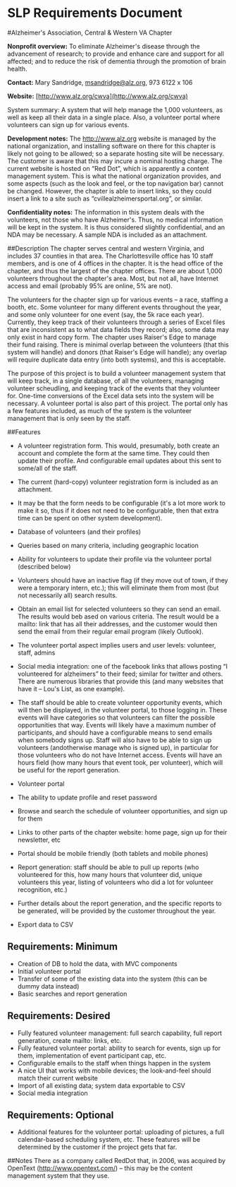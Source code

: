 # SLP Requirements Document
#Alzheimer's Association, Central & Western VA Chapter

**Nonprofit overview:** To eliminate Alzheimer's disease through the advancement of research; to
provide and enhance care and support for all affected; and to reduce the risk of dementia through
the promotion of brain health.

**Contact:** Mary Sandridge, msandridge@alz.org, 973 6122 x 106

**Website:** [http://www.alz.org/cwva](http://www.alz.org/cwva)

System summary: A system that will help manage the 1,000 volunteers, as well as keep all their
data in a single place. Also, a volunteer portal where volunteers can sign up for various events.

**Development notes:** The http://www.alz.org website is managed by the national organization,
and installing software on there for this chapter is likely not going to be allowed; so a separate
hosting site will be necessary. The customer is aware that this may incure a nominal hosting
charge. The current website is hosted on “Red Dot”, which is apparently a content management
system. This is what the national organization provides, and some aspects (such as the look and
feel, or the top navigation bar) cannot be changed. However, the chapter is able to insert links,
so they could insert a link to a site such as “cvillealzheimersportal.org”, or similar.

**Confidentiality notes:** The information in this system deals with the volunteers, not those who
have Alzheimer's. Thus, no medical information will be kept in the system. It is thus considered
slightly confidential, and an NDA may be necessary. A sample NDA is included as an
attachment.

##Description
The chapter serves central and western Virginia, and includes 37 counties in that area.
The Charlottesville office has 10 staff members, and is one of 4 offices in the chapter. It is the
head office of the chapter, and thus the largest of the chapter offices. There are about 1,000
volunteers throughout the chapter's area. Most, but not all, have Internet access and email
(probably 95% are online, 5% are not). 

The volunteers for the chapter sign up for various events – a race, staffing a booth, etc. Some volunteer for many different events throughout the year, and some only volunteer for one event (say, the 5k race each year). Currently, they keep track of their volunteers through a series of Excel files that are inconsistent as to what data fields they record; also, some data may only exist in hard copy form. The chapter uses Raiser's Edge to manage their fund raising. There is  minimal overlap between the volunteers (that this system will handle) and donors (that Raiser's Edge will handle); any overlap will require duplicate data entry (into both systems), and this is
acceptable.

The purpose of this project is to build a volunteer management system that will keep
track, in a single database, of all the volunteers, managing volunteer scheudling, and keeping
track of the events that they volunteer for. One-time conversions of the Excel data sets into the
system will be necessary. A volunteer portal is also part of this project. The portal only has a
few features included, as much of the system is the volunteer management that is only seen by
the staff.

##Features
* A volunteer registration form. This would, presumably, both create an account and
complete the form at the same time. They could then update their profile. And
configurable email updates about this sent to some/all of the staff.
 * The current (hard-copy) volunteer registration form is included as an attachment.
 * It may be that the form needs to be configurable (it's a lot more work to make it so,
thus if it does not need to be configurable, then that extra time can be spent on other
system development).
* Database of volunteers (and their profiles)
 * Queries based on many criteria, including geographic location
 * Ability for volunteers to update their profile via the volunteer portal (described
below)
 * Volunteers should have an inactive flag (if they move out of town, if they were a
temporary intern, etc.); this will eliminate them from most (but not necessarily all)
search results.
 * Obtain an email list for selected volunteers so they can send an email. The results
would beb ased on various criteria. The result would be a mailto: link that has all
their addresses, and the customer would then send the email from their regular email
program (likely Outlook).
* The volunteer portal aspect implies users and user levels: volunteer, staff, admins
* Social media integration: one of the facebook links that allows posting “I volunteered for alzheimers” to their feed; similar for twitter and others. There are numerous libraries that provide this (and many websites that have it – Lou's List, as one example).
* The staff should be able to create volunteer opportunity events, which will then be displayed, in the volunteer portal, to those logging in. These events will have categories so that volunteers can filter the possible opportunities that way. Events will likely have a maximum number of participants, and should have a configurable means to send emails when somebody signs up. Staff will also have to be able to sign up volunteers (andotherwise manage who is signed up), in particular for those volunteers who do not have Internet access. Events will have an hours field (how many hours that event took, per volunteer), which will be useful for the report generation.
* Volunteer portal
 * The ability to update profile and reset password
 * Browse and search the schedule of volunteer opportunities, and sign up for them
 * Links to other parts of the chapter website: home page, sign up for their newsletter, etc
 * Portal should be mobile friendly (both tablets and mobile phones)

* Report generation: staff should be able to pull up reports (who volunteered for this, how
many hours that volunteer did, unique volunteers this year, listing of volunteers who did a
lot for volunteer recognition, etc.)
 * Further details about the report generation, and the specific reports to be generated,
will be provided by the customer throughout the year.
* Export data to CSV

## Requirements: Minimum
* Creation of DB to hold the data, with MVC components
* Initial volunteer portal
* Transfer of some of the existing data into the system (this can be dummy data instead)
* Basic searches and report generation

## Requirements: Desired
* Fully featured volunteer management: full search capability, full report generation, create
mailto: links, etc.
* Fully featured volunteer portal: ability to search for events, sign up for them,
implementation of event participant cap, etc.
* Configurable emails to the staff when things happen in the system
* A nice UI that works with mobile devices; the look-and-feel should match their current
website
* Import of all existing data; system data exportable to CSV
* Social media integration

## Requirements: Optional
* Additional features for the volunteer portal: uploading of pictures, a full calendar-based
scheduling system, etc. These features will be determined by the customer if the project
gets that far.

##Notes
There as a company called RedDot that, in 2006, was acquired by OpenText
(http://www.opentext.com/) – this may be the content management system that they use.
